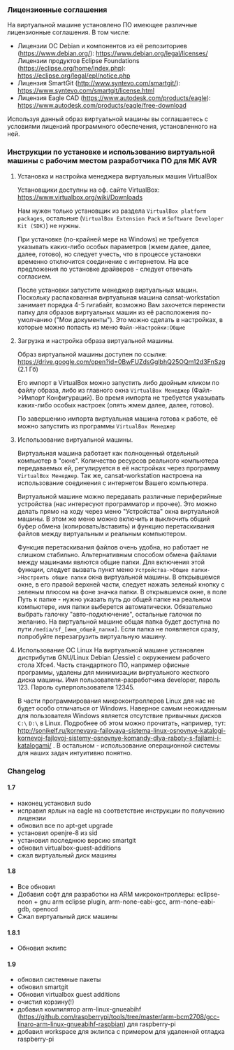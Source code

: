 ### Лицензионные соглашения

На виртуальной машине установлено ПО имеющее различные лицензионные соглашения. В том числе:

* Лицензии ОС Debian и компонентов из её репозиториев (https://www.debian.org/): https://www.debian.org/legal/licenses/
Лицензии продуктов Eclipse Foundations (https://eclipse.org/home/index.php): https://eclipse.org/legal/epl/notice.php
* Лицензия SmartGit (http://www.syntevo.com/smartgit/): https://www.syntevo.com/smartgit/license.html
* Лицензия Eagle CAD (https://www.autodesk.com/products/eagle): https://www.autodesk.com/products/eagle/free-download

Используя данный образ виртуальной машины вы соглашаетесь с условиями лицензий программного обеспечения, установленного на ней.


### Инструкции по установке и использованию виртуальной машины с рабочим местом разработчика ПО для МК AVR

1. Установка и настройка менеджера виртуальных машин VirtualBox 

    Установщики доступны на оф. сайте VirtualBox: https://www.virtualbox.org/wiki/Downloads

    Нам нужен только установщик из раздела `VirtualBox platform packages`, остальные (`VirtualBox Extension Pack` и `Software Developer Kit (SDK)`) не нужны.
    
    При установке (по-крайней мере на Windows) не требуется указывать каких-либо особых параметров (жмем далее, далее, далее, готово), но следует учесть, что в процессе установки временно отключится соединение с интернетом. На все предложения по установке драйверов - следует отвечать согласием.


    После установки запустите менеджер виртуальных машин.
    Поскольку распакованная виртуальная машина cansat-workstation занимает порядка 4-5 гигабайт, возможно Вам захочется перенести папку для образов виртуальных машин из её расположения по-умолчанию ("Мои документы"). Это можно сделать в настройках, в которые можно попасть из меню `Файл->Настройки:Общие`

2. Загрузка и настройка образа виртуальной машины.

    Образ виртуальной машины доступен по ссылке:  https://drive.google.com/open?id=0BwFUZdsGglbhQ25OQm12d3FnSzg (2.1 Гб)
    
    Его импорт в VirtualBox можно запустить либо двойным кликом по файлу образа, либо из главного окна `VirtualBox Менеджер` (Файл->Импорт Конфигураций). Во время импорта не требуется указывать каких-либо особых настроек (опять жмем далее, далее, готово).

    По завершению импорта виртуальная машина готова к работе, её можно запустить из программы `VirtualBox Менеджер`


4. Использование виртуальной машины.

    Виртуальная машина работает как полноценный отдельный компьютер в "окне".
    Количество ресурсов реального компьютера передаваемых ей, регулируется в её настройках через программу `VirtualBox Менеджер`.
    Так же, cansat-workstation настроена на использование соединения с интернетом Вашего компьютера.
    
    Виртуальной машине можно передавать различные периферийные устройства (нас интересуют программатор и прочее). Это можно делать прямо на ходу через меню "Устройства" окна виртуальной машины. В этом же меню можно включить и выключить общий буфер обмена (копировать/вставить) и функцию перетаскивания файлов между виртуальным и реальным компьютером.

    Функция перетаскивания файлов очень удобна, но работает не слишком стабильно. Альтернативным способом обмена файлами между машинами явлются общие папки. Для включения этой функции, следует вызвать пункт меню `Устройства->Общие папки->Настроить общие папки` окна виртуальной машины. В открывшемся окне, в его правой верхней части, следует нажать зеленый кнопку с зеленым плюсом на фоне значка папки. В открывшемся окне, в поле Путь к папке - нужно указать путь до общей папке на реальном компьютере, имя папки выберется автоматически. Обязательно выбрать галочку "авто-подключение", остальные галочки по желанию. 
    На виртуальной машине общая папка будет доступна по пути `/media/sf_[имя_общей_папки]`. Если папка не появляется сразу, попробуйте перезагрузить виртуальную машину.


5. Использование ОС Linux
    На виртуальной машине установлен дистрибутив GNU/Linux Debian (Jessie) с окружением рабочего стола Xfce4. Часть стандартного ПО, 
    например офисные программы, удалены для минимизации виртуального жесткого диска машины. Имя пользователя-разработчика developer, пароль 123. Пароль суперпользователя 12345.

    В части программирования микроконтроллеров Linux для нас не будет особо отличаться от Windows. Наверное самым неожиданным для пользователя Windows является отсутствие привычных дисков `C:\` `D:\` в Linux. Подробнее об этом можно прочитать, например, тут: http://sonikelf.ru/kornevaya-fajlovaya-sistema-linux-osnovnye-katalogi-kornevoj-fajlovoj-sistemy-osnovnye-komandy-dlya-raboty-s-fajlami-i-katalogami/ . В остальном - использование операционной системы для наших задач интуитивно понятно.



### Changelog

#### 1.7 
- наконец установил sudo
- исправил ярлык на eagle на соответствие инструкции по получению лицензии
- обновил все по apt-get upgrade 
- установил openjre-8 из sid
- установил последнюю версию smartgit
- обновил virtualbox-guest-additions
- сжал виртуальный диск машины

#### 1.8
- Все обновил
- Добавил софт для разработки на ARM микроконтроллеры: eclipse-neon + gnu arm eclipse plugin, arm-none-eabi-gcc, arm-none-eabi-gdb, openocd
- Сжал виртуальный диск машины


#### 1.8.1
- Обновил эклипс


#### 1.9
- обновил системные пакеты
- обновил smartgit
- Обновил virtualbox guest additions
- очистил корзину(!)
- добавил компилятор arm-linux-gnueabihf (https://github.com/raspberrypi/tools/tree/master/arm-bcm2708/gcc-linaro-arm-linux-gnueabihf-raspbian) для raspberry-pi
- добавил workspace для эклипса с примером для удаленной отладка raspberry-pi